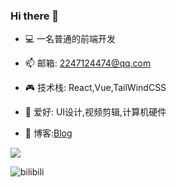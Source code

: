 ### Hi there 👋

<!--
**Found-404/Found-404** is a ✨ _special_ ✨ repository because its `README.md` (this file) appears on your GitHub profile.
Here are some ideas to get you started:
-->

- 💻 一名普通的前端开发

- 📫 邮箱: 2247124474@qq.com

- 🎮 技术栈: React,Vue,TailWindCSS

- 🎨 爱好: UI设计,视频剪辑,计算机硬件

- 🎈 博客:[Blog](https://found-404.github.io/found404.io/)

[![](https://img.shields.io/badge/BLOG-%20-lightgrey)](https://found-404.github.io/found404.io/)

![bilibili](https://img.shields.io/badge/dynamic/json?label=bilibili%20fans&query=%24.data.totalSubs&url=https%3A%2F%2Fapi.spencerwoo.com%2Fsubstats%2F%3Fsource%3Dbilibili%26queryKey%3D33707453&logo=bilibili&labelColor=FE7398&logoColor=white&style=flat-square)
